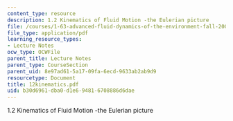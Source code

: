 ```yaml
---
content_type: resource
description: 1.2 Kinematics of Fluid Motion -the Eulerian picture
file: /courses/1-63-advanced-fluid-dynamics-of-the-environment-fall-2002/b30d6961dba0d1e694816708886d6dae_12kinematics.pdf
file_type: application/pdf
learning_resource_types:
- Lecture Notes
ocw_type: OCWFile
parent_title: Lecture Notes
parent_type: CourseSection
parent_uid: 8e97ad61-5a17-09fa-6ecd-9633ab2ab9d9
resourcetype: Document
title: 12kinematics.pdf
uid: b30d6961-dba0-d1e6-9481-6708886d6dae
---
```

1.2 Kinematics of Fluid Motion -the Eulerian picture